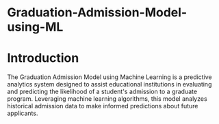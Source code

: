 # Graduation-Admission-Model-using-ML

# Introduction
  The Graduation Admission Model using Machine Learning is a predictive analytics system designed to assist educational institutions in evaluating and predicting the likelihood of a student's admission to a graduate program. 
  Leveraging machine learning algorithms, this model analyzes historical admission data to make informed predictions about future applicants.
